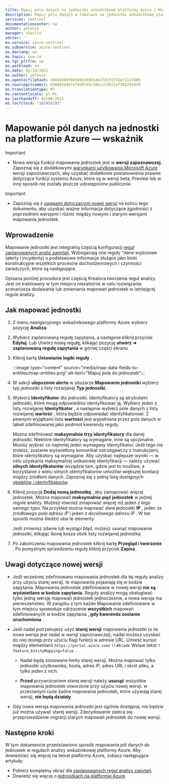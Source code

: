 ```yaml
---
title: Mapuj pola danych na jednostki wskaźnikowe platformy Azure | Microsoft Docs
description: Mapuj pola danych w tabelach na jednostki wskaźnikowe platformy Azure w regułach analizy, aby uzyskać lepsze informacje o zdarzeniach
services: sentinel
documentationcenter: na
author: yelevin
manager: rkarlin
editor: ''
ms.service: azure-sentinel
ms.subservice: azure-sentinel
ms.devlang: na
ms.topic: how-to
ms.tgt_pltfrm: na
ms.workload: na
ms.date: 02/10/2021
ms.author: yelevin
ms.openlocfilehash: cb91d269f6b166510db54637d17d776e71137408
ms.sourcegitcommit: 6386854467e74d0745c281cc53621af3bb201920
ms.translationtype: MT
ms.contentlocale: pl-PL
ms.lasthandoff: 03/08/2021
ms.locfileid: "102456293"
---
```

# <a name="map-data-fields-to-entities-in-azure-sentinel"></a>Mapowanie pól danych na jednostki na platformie Azure — wskaźnik 

> [!IMPORTANT]
>
> - Nowa wersja funkcji mapowania jednostek jest w **wersji zapoznawczej**. Zapoznaj się z dodatkowymi [warunkami użytkowania Microsoft Azure](https://azure.microsoft.com/support/legal/preview-supplemental-terms/) wersji zapoznawczych, aby uzyskać dodatkowe postanowienia prawne dotyczące funkcji systemu Azure, które są w wersji beta, Preview lub w inny sposób nie zostały jeszcze udostępnione publicznie.

> [!IMPORTANT]
>
> - Zapoznaj się z [uwagami dotyczącymi nowej wersji](#notes-on-the-new-version) na końcu tego dokumentu, aby uzyskać ważne informacje dotyczące zgodności z poprzednimi wersjami i różnic między nowymi i starymi wersjami mapowania jednostek.

## <a name="introduction"></a>Wprowadzenie

Mapowanie jednostki jest integralną częścią konfiguracji [reguł zaplanowanych analiz zapytań](tutorial-detect-threats-custom.md). Wzbogacają one reguły "dane wyjściowe (alerty i incydenty) o podstawowe informacje służące jako bloki konstrukcyjne wszelkich procesów dochodzeniowych i czynności zaradczych, które są następujące.

Opisana poniżej procedura jest częścią Kreatora tworzenia reguł analizy. Jest on traktowany w tym miejscu niezależnie w celu rozwiązania scenariusza dodawania lub zmieniania mapowań jednostek w istniejącej regule analizy.

## <a name="how-to-map-entities"></a>Jak mapować jednostki

1. Z menu nawigacyjnego wskaźnikowego platformy Azure wybierz pozycję **Analiza**.

1. Wybierz zaplanowaną regułę zapytania, a następnie kliknij przycisk **Edytuj**. Lub Utwórz nową regułę, klikając pozycję **utwórz &#10132; zaplanowaną regułę zapytania** w górnej części ekranu.

1. Kliknij kartę **Ustawianie logiki reguły** .

    :::image type="content" source="media/map-data-fields-to-entities/map-entities.png" alt-text="Mapuj pola do jednostek":::

1. W sekcji **ulepszenie alertu** w obszarze **Mapowanie jednostki** wybierz typ jednostki z listy rozwijanej **Typ jednostki** .

1. Wybierz **Identyfikator** dla jednostki. Identyfikatory są atrybutami jednostki, które mogą odpowiednio identyfikować ją. Wybierz jeden z listy rozwijanej **Identyfikator** , a następnie wybierz pole danych z listy rozwijanej **wartość** , która będzie odpowiadać identyfikatorowi. Z pewnymi wyjątkami lista **wartości** jest wypełniana przez pola danych w tabeli zdefiniowanej jako podmiot kwerendy reguły.

    Można zdefiniować **maksymalnie trzy identyfikatory** dla danej jednostki. Niektóre identyfikatory są wymagane, inne są opcjonalne. Musisz wybrać co najmniej jeden wymagany identyfikator. Jeśli tego nie zrobisz, zostanie wyświetlony komunikat ostrzegawczy z instrukcjami, które identyfikatory są wymagane. Aby uzyskać najlepsze wyniki — w celu uzyskania maksymalnej unikatowej identyfikacji — należy używać **silnych identyfikatorów** wszędzie tam, gdzie jest to możliwe, a korzystanie z wielu silnych identyfikatorów umożliwi większej korelacji między źródłami danych. Zapoznaj się z pełną listą dostępnych [obiektów i identyfikatorów](entities-reference.md).

1. Kliknij pozycję **Dodaj nową jednostkę** , aby zamapować więcej jednostek. Można mapować **maksymalnie pięć jednostek** w jednej regule analizy. Możesz również zmapować więcej niż jeden z tego samego typu. Na przykład można mapować dwie jednostki **IP** , jeden ze *źródłowego pola adresu IP* i jeden z *docelowego adresu IP* . W ten sposób można śledzić oba te elementy.

    Jeśli zmienisz zdanie lub wystąpi błąd, możesz usunąć mapowanie jednostki, klikając ikonę kosza obok listy rozwijanej jednostka.

1. Po zakończeniu mapowania jednostek kliknij kartę **Przegląd i tworzenie** . Po pomyślnym sprawdzeniu reguły kliknij przycisk **Zapisz**.

## <a name="notes-on-the-new-version"></a>Uwagi dotyczące nowej wersji

- Jeśli wcześniej zdefiniowano mapowania jednostek dla tej reguły analizy przy użyciu starej wersji, te mapowania pojawiają się w kodzie zapytania. Mapowania jednostek zdefiniowane w nowej wersji **nie są wyświetlane w kodzie zapytania**. Reguły analizy mogą obsługiwać tylko jedną wersję mapowań jednostek jednocześnie, a nowa wersja ma pierwszeństwo. W związku z tym każde Mapowanie zdefiniowane w tym miejscu spowoduje odrzucenie **wszystkich** mapowań zdefiniowanych w kodzie zapytania **, gdy kwerenda zostanie uruchomiona** . 

- Jeśli nadal potrzebujesz użyć **starej wersji** mapowania jednostki (o ile nowa wersja jest nadal w wersji zapoznawczej), nadal możesz uzyskać do niej dostęp przy użyciu flagi funkcji w adresie URL. Umieść kursor między elementami `https://portal.azure.com/` i i `#blade` Wstaw tekst `?feature.EntityMapping=false` .

  - Nadal będą stosowane limity starej wersji. Można mapować tylko jednostki użytkownika, hosta, adres IP, adres URL i skrót pliku, a tylko jeden z nich.

  - **Przed** przywróceniem starej wersji należy **usunąć** wszystkie mapowania jednostek utworzone przy użyciu nowej wersji. w przeciwnym razie żadne mapowania jednostek, które używają starej wersji, **nie będą działały**.

- Gdy nowa wersja mapowania jednostki jest ogólnie dostępna, nie będzie już można używać starej wersji. Zdecydowanie zaleca się przeprowadzenie migracji starych mapowań jednostek do nowej wersji.


## <a name="next-steps"></a>Następne kroki

W tym dokumencie przedstawiono sposób mapowania pól danych do jednostek w regułach analizy wskaźnikowej platformy Azure. Aby dowiedzieć się więcej na temat platformy Azure, zobacz następujące artykuły:
- Pobierz kompletny obraz dla [zaplanowanych reguł analizy zapytań](tutorial-detect-threats-custom.md).
- Dowiedz się więcej o [jednostkach na platformie Azure](entities-in-azure-sentinel.md).
